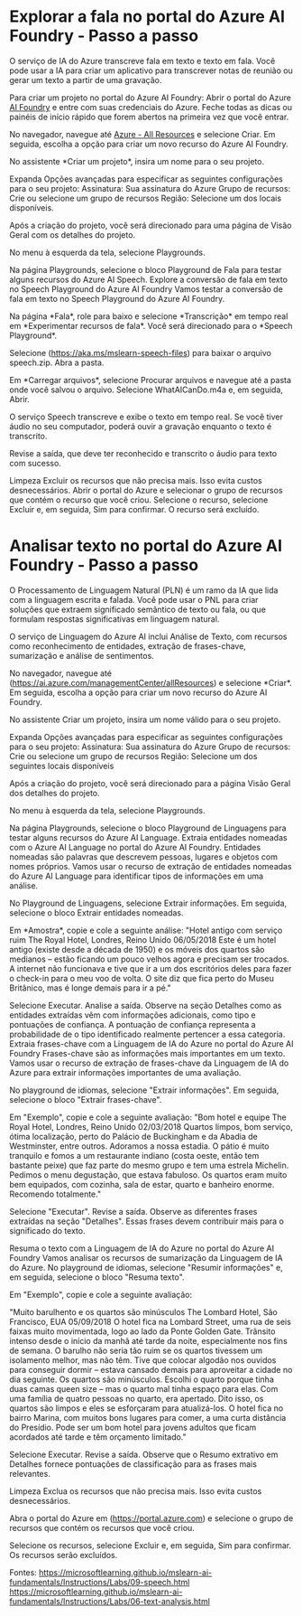 # Explorar a fala no portal do Azure AI Foundry - Passo a passo

O serviço de IA do Azure transcreve fala em texto e texto em fala. Você pode usar a IA para criar um aplicativo para transcrever notas de reunião ou gerar um texto
a partir de uma gravação.

Para criar um projeto no portal do Azure AI Foundry:
Abrir o portal do Azure [AI Foundry](https://ai.azure.com) e entre com suas credenciais do Azure. 
Feche todas as dicas ou painéis de início rápido que forem abertos na primeira vez que você entrar.

No navegador, navegue até [Azure - All Resources](https://ai.azure.com/managementCenter/allResources) e selecione Criar. 
Em seguida, escolha a opção para criar um novo recurso do Azure AI Foundry.

No assistente \*Criar um projeto\*, insira um nome para o seu projeto.

Expanda Opções avançadas para especificar as seguintes configurações para o seu projeto:
Assinatura: Sua assinatura do Azure
Grupo de recursos: Crie ou selecione um grupo de recursos
Região: Selecione um dos locais disponíveis.

Após a criação do projeto, você será direcionado para uma página de Visão Geral com os detalhes do projeto.

No menu à esquerda da tela, selecione Playgrounds.

Na página Playgrounds, selecione o bloco Playground de Fala para testar alguns recursos do Azure AI Speech.
Explore a conversão de fala em texto no Speech Playground do Azure AI Foundry
Vamos testar a conversão de fala em texto no Speech Playground do Azure AI Foundry.

Na página \*Fala*\, role para baixo e selecione \*Transcrição\* em tempo real em \*Experimentar recursos de fala\*. Você será direcionado para o \*Speech Playground\*.

Selecione (https://aka.ms/mslearn-speech-files) para baixar o arquivo speech.zip. Abra a pasta.

Em \*Carregar arquivos\*, selecione Procurar arquivos e navegue até a pasta onde você salvou o arquivo. Selecione WhatAICanDo.m4a e, em seguida, Abrir.

O serviço Speech transcreve e exibe o texto em tempo real. Se você tiver áudio no seu computador, poderá ouvir a gravação enquanto o texto é transcrito.

Revise a saída, que deve ter reconhecido e transcrito o áudio para texto com sucesso.

Limpeza
Excluir os recursos que não precisa mais. Isso evita custos desnecessários.
Abrir o portal do Azure e selecionar o grupo de recursos que contém o recurso que você criou.
Selecione o recurso, selecione Excluir e, em seguida, Sim para confirmar. O recurso será excluído.


# Analisar texto no portal do Azure AI Foundry - Passo a passo

O Processamento de Linguagem Natural (PLN) é um ramo da IA ​​que lida com a linguagem escrita e falada. 
Você pode usar o PNL para criar soluções que extraem significado semântico de texto ou fala, ou que formulam respostas significativas em linguagem natural.

O serviço de Linguagem do Azure AI inclui Análise de Texto, com recursos como reconhecimento de entidades, extração de frases-chave, sumarização e análise de sentimentos. 

No navegador, navegue até (https://ai.azure.com/managementCenter/allResources) e selecione \*Criar\*. Em seguida, escolha a opção para criar um novo recurso do Azure AI Foundry.

No assistente Criar um projeto, insira um nome válido para o seu projeto.

Expanda Opções avançadas para especificar as seguintes configurações para o seu projeto:
Assinatura: Sua assinatura do Azure
Grupo de recursos: Crie ou selecione um grupo de recursos
Região: Selecione um dos seguintes locais disponíveis

Após a criação do projeto, você será direcionado para a página Visão Geral dos detalhes do projeto.

No menu à esquerda da tela, selecione Playgrounds.

Na página Playgrounds, selecione o bloco Playground de Linguagens para testar alguns recursos do Azure AI Language.
Extraia entidades nomeadas com o Azure AI Language no portal do Azure AI Foundry.
Entidades nomeadas são palavras que descrevem pessoas, lugares e objetos com nomes próprios. 
Vamos usar o recurso de extração de entidades nomeadas do Azure AI Language para identificar tipos de informações em uma análise.

No Playground de Linguagens, selecione Extrair informações. Em seguida, selecione o bloco Extrair entidades nomeadas.

Em \*Amostra\*, copie e cole a seguinte análise:
"Hotel antigo com serviço ruim
The Royal Hotel, Londres, Reino Unido
06/05/2018
Este é um hotel antigo (existe desde a década de 1950) e os móveis dos quartos são medianos – estão ficando um pouco velhos agora e precisam ser trocados. A internet não funcionava e tive que ir a um dos escritórios deles para fazer o check-in para o meu voo de volta. O site diz que fica perto do Museu Britânico, mas é longe demais para ir a pé."

Selecione Executar. Analise a saída. Observe na seção Detalhes como as entidades extraídas vêm com informações adicionais, como tipo e pontuações de confiança. 
A pontuação de confiança representa a probabilidade de o tipo identificado realmente pertencer a essa categoria.
Extraia frases-chave com a Linguagem de IA do Azure no portal do Azure AI Foundry
Frases-chave são as informações mais importantes em um texto. Vamos usar o recurso de extração de frases-chave da Linguagem de IA do Azure 
para extrair informações importantes de uma avaliação.

No playground de idiomas, selecione "Extrair informações". Em seguida, selecione o bloco "Extrair frases-chave".

Em "Exemplo", copie e cole a seguinte avaliação:
"Bom hotel e equipe
The Royal Hotel, Londres, Reino Unido
02/03/2018
Quartos limpos, bom serviço, ótima localização, perto do Palácio de Buckingham e da Abadia de Westminster, entre outros. Adoramos a nossa estadia. O pátio é muito tranquilo e fomos a um restaurante indiano (costa oeste, então tem bastante peixe) que faz parte do mesmo grupo e tem uma estrela Michelin. Pedimos o menu degustação, que estava fabuloso. Os quartos eram muito bem equipados, com cozinha, sala de estar, quarto e banheiro enorme. Recomendo totalmente."

Selecione "Executar". Revise a saída. Observe as diferentes frases extraídas na seção "Detalhes". Essas frases devem contribuir mais para o significado do texto.

Resuma o texto com a Linguagem de IA do Azure no portal do Azure AI Foundry
Vamos analisar os recursos de sumarização da Linguagem de IA do Azure. No playground de idiomas, selecione "Resumir informações" e, em seguida, selecione o bloco "Resuma texto".

Em "Exemplo", copie e cole a seguinte avaliação:

"Muito barulhento e os quartos são minúsculos
The Lombard Hotel, São Francisco, EUA
05/09/2018
O hotel fica na Lombard Street, uma rua de seis faixas muito movimentada, logo ao lado da Ponte Golden Gate. Trânsito intenso desde o início da manhã até tarde da noite, especialmente nos fins de semana. O barulho não seria tão ruim se os quartos tivessem um isolamento melhor, mas não têm. Tive que colocar algodão nos ouvidos para conseguir dormir – estava cansado demais para aproveitar a cidade no dia seguinte. Os quartos são minúsculos. Escolhi o quarto porque tinha duas camas queen size – mas o quarto mal tinha espaço para elas. Com uma família de quatro pessoas no quarto, era apertado. Dito isso, os quartos são limpos e eles se esforçaram para atualizá-los. O hotel fica no bairro Marina, com muitos bons lugares para comer, a uma curta distância do Presídio. Pode ser um bom hotel para jovens adultos que ficam acordados até tarde e têm orçamento limitado."

Selecione Executar. Revise a saída. Observe que o Resumo extrativo em Detalhes fornece pontuações de classificação para as frases mais relevantes.

Limpeza
Exclua os recursos que não precisa mais. Isso evita custos desnecessários.

Abra o portal do Azure em (https://portal.azure.com) e selecione o grupo de recursos que contém os recursos que você criou.

Selecione os recursos, selecione Excluir e, em seguida, Sim para confirmar. Os recursos serão excluídos.

Fontes: 
https://microsoftlearning.github.io/mslearn-ai-fundamentals/Instructions/Labs/09-speech.html
https://microsoftlearning.github.io/mslearn-ai-fundamentals/Instructions/Labs/06-text-analysis.html
